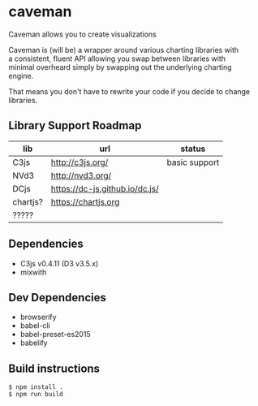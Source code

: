 # caveman

Caveman allows you to create visualizations 

Caveman is (will be) a wrapper around various charting libraries with  
a consistent, fluent API allowing you swap between libraries with  
minimal overheard simply by swapping out the underlying charting  
engine.

That means you don't have to rewrite your code if you decide to change  
libraries.


## Library Support Roadmap

| lib | url | status |
|-----|-----|---------|
| C3js | http://c3js.org/ | basic support |
| NVd3 | http://nvd3.org/ | |
| DCjs | https://dc-js.github.io/dc.js/ | |
| chartjs? | https://chartjs.org | |
| ?????  | | |

## Dependencies

* C3js v0.4.11 (D3 v3.5.x)
* mixwith

## Dev Dependencies

* browserify
* babel-cli
* babel-preset-es2015 
* babelify 

## Build instructions

    $ npm install .
    $ npm run build
     
